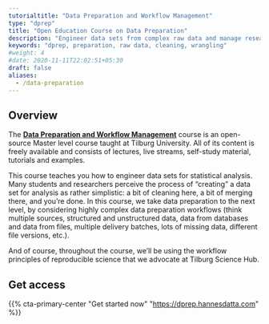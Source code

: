 ```yaml
---
tutorialtitle: "Data Preparation and Workflow Management"
type: "dprep"
title: "Open Education Course on Data Preparation"
description: "Engineer data sets from complex raw data and manage research projects efficiently."
keywords: "dprep, preparation, raw data, cleaning, wrangling"
#weight: 4
#date: 2020-11-11T22:02:51+05:30
draft: false
aliases:
  - /data-preparation
---
```


## Overview

The **[Data Preparation and Workflow Management](https://dprep.hannesdatta.com)** course is an open-source Master level course taught at Tilburg University. All of its content is freely available and consists of lectures, live streams, self-study material, tutorials and examples.

This course teaches you how to engineer data sets for statistical analysis. Many students and researchers perceive the process of “creating” a data set for analysis as rather simplistic: a bit of cleaning here, a bit of merging there, and you’re done. In this course, we take data preparation to the next level, by considering highly complex data preparation workflows (think multiple sources, structured and unstructured data, data from databases and data from files, multiple delivery batches, lots of missing data, different file versions, etc.).

And of course, throughout the course, we’ll be using the workflow principles of reproducible science that we advocate at Tilburg Science Hub.

## Get access

{{% cta-primary-center "Get started now" "https://dprep.hannesdatta.com" %}}
